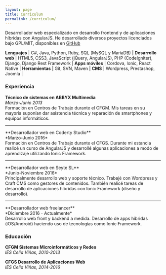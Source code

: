 ```yaml
---
layout: page
title: Curriculum
permalink: /curriculum/
---
```


Desarrollador web especializado en desarrollo frontend y de aplicaciones híbridas con AngularJS. He desarrollado diversos proyectos licenciados bajo GPL/MIT, disponibles en [GitHub](http://github.com/JuanjoSalvador)

**Lenguajes** | C#, Java, Python, Ruby, SQL (MySQL y MariaDB) |
**Desarrollo web** | HTML5, CSS3, JavaScript (jQuery, AngularJS), PHP (CodeIgniter), Django, Django Rest Framework |
**Apps móviles** | Cordova, Ionic, React Native |
**Herramientas** | Git, SVN, Maven |
**CMS** | Wordpress, Prestashop, Joomla |

### Experiencia

**Técnico de sistemas en ABBYX Multimedia**<br>
*Marzo-Junio 2013*<br>
Formación en Centros de Trabajo durante el CFGM. Mis tareas en su mayoría suponían dar asistencia técnica y reparación de smartphones y equipos informáticos.
<hr>
**Desarrollador web en Coderty Studio**<br>
*Marzo-Junio 2016*<br>
Formación en Centros de Trabajo durante el CFGS. Durante mi estancia realicé un curso de AngularJS y desarrollé algunas aplicaciones a modo de aprendizaje utilizando Ionic Framework.
<hr>
**Desarrollador web en Seyte SL**<br>
*Junio-Noviembre 2016*<br>
Principalmente desarrollo web y soporte técnico. Trabajé con Wordpress y Craft CMS como gestores de contenidos. También realicé tareas de desarrollo de aplicaciones híbridas con Ionic Framework (diseño y desarrollo).
<hr>
**Desarrollador web freelancer**<br>
*Diciembre 2016 - Actualmente*<br>
Desarrollo web front y backend a medida. Desarrollo de apps híbridas (iOS/Android) haciendo uso de tecnologías como Ionic Framework.

### Educación
**CFGM Sistemas Microinformáticos y Redes** 
<br>*IES Celia Viñas, 2010-2013*

**CFGS Desarrollo de Aplicaciones Web** 
<br>*IES Celia Viñas, 2014-2016*
